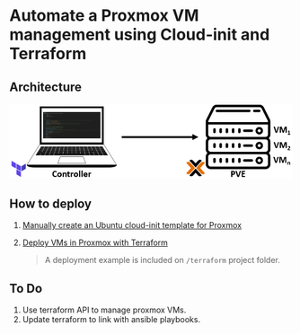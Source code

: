 # Automate a Proxmox VM management using Cloud-init and Terraform

## Architecture

   ![terraform](./documentation/images/terraform.PNG)

## How to deploy

1. [Manually create an Ubuntu cloud-init template for Proxmox](./documentation/cloud-init-manually.md)
2. [Deploy VMs in Proxmox with Terraform](./documentation/dep-proxmox-vm-terraform.md)

   > A deployment example is included on `/terraform` project folder.

## To Do

1. Use terraform API to manage proxmox VMs.
2. Update terraform to link with ansible playbooks.
